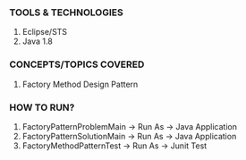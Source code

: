 ### TOOLS & TECHNOLOGIES
  1. Eclipse/STS
  2. Java 1.8

### CONCEPTS/TOPICS COVERED
  1. Factory Method Design Pattern

### HOW TO RUN?
  1. FactoryPatternProblemMain -> Run As -> Java Application
  2. FactoryPatternSolutionMain -> Run As -> Java Application
  3. FactoryMethodPatternTest -> Run As -> Junit Test
